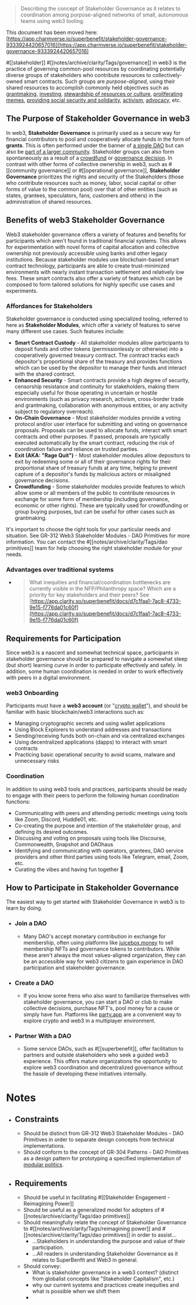 >Describing the concept of Stakeholder Governance as it relates to coordination among purpose-aligned networks of small, autonomous teams using web3 tooling. 

This document has been moved here:
 [https://app.charmverse.io/superbenefit/stakeholder-governance-9333924420657016](https://app.charmverse.io/superbenefit/stakeholder-governance-9333924420657016) 


#[[stakeholder]] #[[notes/archive/clarity/Tags/governance]] in web3 is the practice of governing common-pool resources by coordinating potentially diverse groups of stakeholders who contribute resources to collectively-owned smart contracts. 
Such groups are _purpose-aligned_, using their shared resources to accomplish commonly held objectives such as [grantmaking](https://lunardao.net/), [investing](https://www.metacartel.org/), [stewardship of resources or ](https://www.krausehouse.club/)[culture](https://www.krausehouse.club/), [proliferating memes](https://nouns.wtf/), [providing social security and solidarity](https://breadchain.xyz/), [activism](https://daocentral.com/dao/ukraine), [advocacy](https://www.lobby3.io/), etc.
## The Purpose of Stakeholder Governance in web3
In web3, **Stakeholder Governance** is primarily used as a secure way for financial contributors to pool and cooperatively allocate funds in the form of **grants**. This is often performed under the banner of [a single DAO](https://molochdao.com/) but can also be [part of a ](https://match.optimism.io/)[larger community](https://match.optimism.io/). Stakeholder groups can also form spontaneously as a result of a [crowdfund](https://juicebox.money/success-stories/constitutiondao) or [governance decision](https://nouns.wtf/fork).
In contrast with other forms of collective ownership in web3, such as #[[community governance]] or #[[operational governance]], **Stakeholder Governance** prioritizes the rights and security of the Stakeholders (those who contribute resources such as money, labor, social capital or other forms of value to the common pool) over that of other entities (such as states, grantees, speculators, fans, customers and others) in the administration of shared resources.
## Benefits of web3 Stakeholder Governance
Web3 stakeholder governance offers a variety of features and benefits for participants which aren't found in traditional financial systems. This allows for experimentation with novel forms of capital allocation and collective ownership not previously accessible using banks and other legacy institutions.
Because stakeholder modules use blockchain-based smart contract technology, participants are able to create trust-minimized environments with nearly instant transaction settlement and relatively low fees. These smart contracts also offer a variety of features which can be composed to form tailored solutions for highly specific use cases and experiments.
### Affordances for Stakeholders
Stakeholder governance is conducted using specialized tooling, referred to here as **Stakeholder Modules**, which offer a variety of features to serve many different use cases. Such features include:
- **Smart Contract Custody** - All stakeholder modules allow participants to deposit funds and other tokens (permissionlessly or otherwise) into a cooperatively governed treasury contract. The contract tracks each depositor's proportional share of the treasury and provides functions which can be used by the depositor to manage their funds and interact with the shared contract.
- **Enhanced Security** - Smart contracts provide a high degree of security, censorship resistance and continuity for stakeholders, making them especially useful for those operating in uncertain or hostile environments (such as privacy research, activism, cross-border trade and grantmaking, collaboration with anonymous entities, or any activity subject to regulatory overreach).
- **On-Chain Governance** - Most stakeholder modules provide a voting protocol and/or user interface for submitting and voting on governance proposals. Proposals can be used to allocate funds, interact with smart contracts and other purposes. If passed, proposals are typically executed automatically by the smart contract, reducing the risk of coordination failure and reliance on trusted parties.
- **Exit (AKA: "Rage Quit")** - Most stakeholder modules allow depositors to exit by redeeming some or all of their governance rights for their proportional share of treasury funds at any time, helping to prevent capture of a depositor's funds by malicious actors or misaligned governance decisions.
- **Crowdfunding** - Some stakeholder modules provide features to which allow some or all members of the public to contribute resources in exchange for some form of membership (including governance, economic or other rights). These are typically used for crowdfunding or group buying purposes, but can be useful for other cases such as grantmaking.

It's important to choose the right tools for your particular needs and situation. See GR-312 Web3 Stakeholder Modules - DAO Primitives for more information. You can contact the #[[notes/archive/clarity/Tags/dao primitives]] team for help choosing the right stakeholder module for your needs.
### Advantages over traditional systems
- >What inequities and financial/coordination bottlenecks are currently visible in the NFP/Philanthropy space? Which are a priority for key stakeholders and their peers? 
See [https://app.clarity.so/superbenefit/docs/d7c1faa1-7ac8-4733-9e15-f776da01c60f](https://app.clarity.so/superbenefit/docs/d7c1faa1-7ac8-4733-9e15-f776da01c60f)  

## Requirements for Participation
Since web3 is a nascent and somewhat technical space, participants in stakeholder governance should be prepared to navigate a somewhat steep (but short) learning curve in order to participate effectively and safely. In addition, some human coordination is needed in order to work effectively with peers in a digital environment.
### web3 Onboarding
Participants must have a **web3 account** (or "[crypto wallet](https://www.mybff.com/discover/wtf-is-a-crypto-wallet)"), and should be familiar with basic blockchain/web3 interactions such as:
- Managing cryptographic secrets and using wallet applications
- Using Block Explorers to understand addresses and transactions
- Sending/receiving funds both on-chain and via centralized exchanges
- Using decentralized applications (dapps) to interact with smart contracts
- Practicing basic operational security to avoid scams, malware and unnecessary risks

### Coordination
In addition to using web3 tools and practices, participants should be ready to engage with their peers to perform the following human coordination functions:
- Communicating with peers and attending periodic meetings using tools like Zoom, Discord, Huddle01, etc.
- Co-creating the purpose and intention of the stakeholder group, and defining its desired outcomes.
- Discussing and voting on proposals using tools like Discourse, Commonwealth, Snapshot and DAOhaus
- Identifying and communicating with operators, grantees, DAO service providers and other third parties using tools like Telegram, email, Zoom, etc.
- Curating the vibes and having fun together 🎉

## How to Participate in Stakeholder Governance
The easiest way to get started with Stakeholder Governance in web3 is to learn by doing. 
- ### Join a DAO
	- Many DAO's accept monetary contribution in exchange for membership, often using platforms like [juicebox.money](https://juicebox.money/) to sell membership NFTs and governance tokens to contributors. While these aren't always the most values-aligned organization, they can be an accessible way for web3 citizens to gain experience in DAO participation and stakeholder governance.
- ### Create a DAO
	- If you know some frens who also want to familiarize themselves with stakeholder governance, you can start a DAO or club to make collective decisions, purchase NFT's, pool money for a cause or simply have fun. Platforms like [party.app](https://www.party.app/) are a convenient way to explore crypto and web3 in a multiplayer environment.
- ### Partner With a DAO
	- Some service DAOs, such as #[[superbenefit]], offer facilitation to partners and outside stakeholders who seek a guided web3 experience. This offers mature organizations the opportunity to explore web3 coordination and decentralized governance without the hassle of developing these initiatives internally.

# Notes
- ## Constraints
	- Should be distinct from GR-312 Web3 Stakeholder Modules - DAO Primitives  in order to separate design concepts from technical implementations.
	- Should conform to the concept of GR-304 Patterns - DAO Primitives as a design pattern for prototyping a specified implementation of [modular politics](https://arxiv.org/pdf/2005.13701.pdf).
- ##  Requirements
	- Should be useful in facilitating #[[Stakeholder Engagement - Reimagining Power]]
	- Should be useful as a generalized model for adopters of #[[notes/archive/clarity/Tags/dao primitives]]
	- Should meaningfully relate the concept of Stakeholder Governance to  #[[notes/archive/clarity/Tags/reimagining power]] and #[[notes/archive/clarity/Tags/dao primitives]]  in order to assist...
		- ...Stakeholders in understanding the purpose and value of their participation.
		- ...All readers in understanding Stakeholder Governance as it relates to SuperBenfit and Web3 in general.
	- Should convey:
		- What is stakeholder governance in a web3 context? (distinct from globalist concepts like "Stakeholder Capitalism", etc.)
		- why our current systems and practices create inequities and what is possible when we shift them
		- 

# 